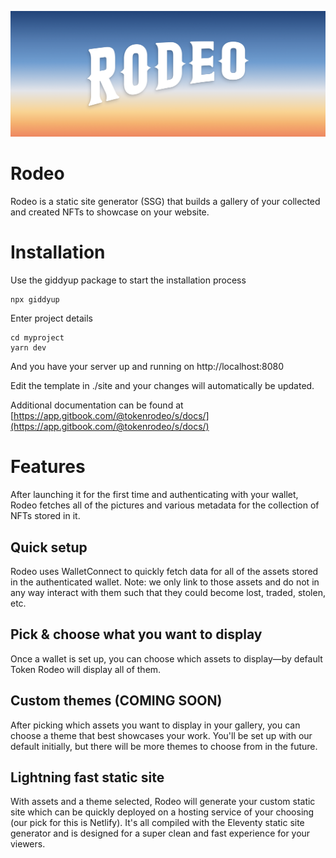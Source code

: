 ![Banner](docs/banner.png)

# Rodeo

Rodeo is a static site generator (SSG) that builds a gallery of your collected and created NFTs to showcase on your website.

<!-- ![GitHub Logo](docs/console.gif) -->

# Installation

Use the giddyup package to start the installation process

```
npx giddyup
```

Enter project details

```
cd myproject
yarn dev
```

And you have your server up and running on http://localhost:8080

Edit the template in ./site and your changes will automatically be updated.

Additional documentation can be found at [https://app.gitbook.com/@tokenrodeo/s/docs/](https://app.gitbook.com/@tokenrodeo/s/docs/)

# Features

After launching it for the first time and authenticating with your wallet, Rodeo fetches all of the pictures and various metadata for the collection of NFTs stored in it.

## Quick setup

Rodeo uses WalletConnect to quickly fetch data for all of the assets stored in the authenticated wallet. Note: we only link to those assets and do not in any way interact with them such that they could become lost, traded, stolen, etc.

## Pick & choose what you want to display

Once a wallet is set up, you can choose which assets to display—by default Token Rodeo will display all of them.

## Custom themes (COMING SOON)

After picking which assets you want to display in your gallery, you can choose a theme that best showcases your work. You'll be set up with our default initially, but there will be more themes to choose from in the future.

## Lightning fast static site

With assets and a theme selected, Rodeo will generate your custom static site which can be quickly deployed on a hosting service of your choosing (our pick for this is Netlify). It's all compiled with the Eleventy static site generator and is designed for a super clean and fast experience for your viewers.
